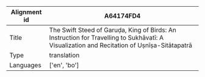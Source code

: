 |Alignment id | A64174FD4
| --- | --- 
|Title | The Swift Steed of Garuḍa, King of Birds: An Instruction for Travelling to Sukhāvatī: A Visualization and Recitation of Uṣnīṣa-Sitātapatrā 
|Type | translation
|Languages | ['en', 'bo']